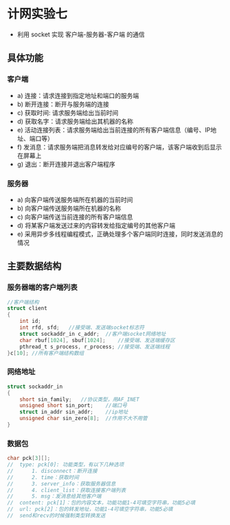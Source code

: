 # 计网实验七
- 利用 socket 实现 客户端-服务器-客户端 的通信

## 具体功能
### 客户端
- a) 连接：请求连接到指定地址和端口的服务端
- b) 断开连接：断开与服务端的连接
- c) 获取时间: 请求服务端给出当前时间
- d) 获取名字：请求服务端给出其机器的名称
- e) 活动连接列表：请求服务端给出当前连接的所有客户端信息（编号、IP地址、端口等）
- f) 发消息：请求服务端把消息转发给对应编号的客户端，该客户端收到后显示在屏幕上
- g) 退出：断开连接并退出客户端程序

### 服务器
- a) 向客户端传送服务端所在机器的当前时间
- b) 向客户端传送服务端所在机器的名称
- c) 向客户端传送当前连接的所有客户端信息
- d) 将某客户端发送过来的内容转发给指定编号的其他客户端
- e) 采用异步多线程编程模式，正确处理多个客户端同时连接，同时发送消息的情况

## 主要数据结构
### 服务器端的客户端列表
```c
//客户端结构
struct client
{
    int id;
    int rfd, sfd;   //接受端、发送端socket标志符
    struct sockaddr_in c_addr;  //客户端socket网络地址
    char rbuf[1024], sbuf[1024];    //接受端、发送端缓存区
    pthread_t s_process, r_process; //接受端、发送端线程
}c[10]; //所有客户端结构数组
```

### 网络地址
```c
struct sockaddr_in
{
    short sin_family;   //协议类型，用AF_INET
    unsigned short sin_port;    //端口号
    struct in_addr sin_addr;    //ip地址
    unsigned char sin_zero[8];  //作用不大不用管
}
```

### 数据包
```c
char pck[3][];
//  type: pck[0]: 功能类型，有以下几种选项
//      1. disconnect：断开连接
//      2. time：获取时间
//      3. server_info：获取服务器信息
//      4. client_list：获取连接客户端列表
//      5. msg：发消息给其他客户端
//  content: pck[1]：包的内容文本，功能功能1-4可填空字符串，功能5必填
//  url: pck[2]：包的转发地址，功能1-4可填空字符串，功能5必填
//  send和recv的时候强制类型转换发送
```
